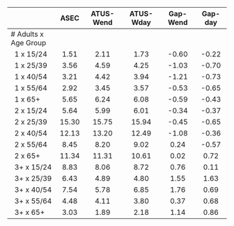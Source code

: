 
|                      |         ASEC |    ATUS-Wend |    ATUS-Wday |     Gap-Wend |      Gap-day |
| -------------------- | :----------: | :----------: | :----------: | :----------: | :----------: |
| # Adults x Age Group |              |              |              |              |              |
| &nbsp;&nbsp;1 x 15/24 |         1.51 |         2.11 |         1.73 |        -0.60 |        -0.22 |
| &nbsp;&nbsp;1 x 25/39 |         3.56 |         4.59 |         4.25 |        -1.03 |        -0.70 |
| &nbsp;&nbsp;1 x 40/54 |         3.21 |         4.42 |         3.94 |        -1.21 |        -0.73 |
| &nbsp;&nbsp;1 x 55/64 |         2.92 |         3.45 |         3.57 |        -0.53 |        -0.65 |
| &nbsp;&nbsp;1 x 65+  |         5.65 |         6.24 |         6.08 |        -0.59 |        -0.43 |
| &nbsp;&nbsp;2 x 15/24 |         5.64 |         5.99 |         6.01 |        -0.34 |        -0.37 |
| &nbsp;&nbsp;2 x 25/39 |        15.30 |        15.75 |        15.94 |        -0.45 |        -0.65 |
| &nbsp;&nbsp;2 x 40/54 |        12.13 |        13.20 |        12.49 |        -1.08 |        -0.36 |
| &nbsp;&nbsp;2 x 55/64 |         8.45 |         8.20 |         9.02 |         0.24 |        -0.57 |
| &nbsp;&nbsp;2 x 65+  |        11.34 |        11.31 |        10.61 |         0.02 |         0.72 |
| &nbsp;&nbsp;3+ x 15/24 |         8.83 |         8.06 |         8.72 |         0.76 |         0.11 |
| &nbsp;&nbsp;3+ x 25/39 |         6.43 |         4.89 |         4.80 |         1.55 |         1.63 |
| &nbsp;&nbsp;3+ x 40/54 |         7.54 |         5.78 |         6.85 |         1.76 |         0.69 |
| &nbsp;&nbsp;3+ x 55/64 |         4.48 |         4.11 |         3.80 |         0.37 |         0.68 |
| &nbsp;&nbsp;3+ x 65+ |         3.03 |         1.89 |         2.18 |         1.14 |         0.86 |

